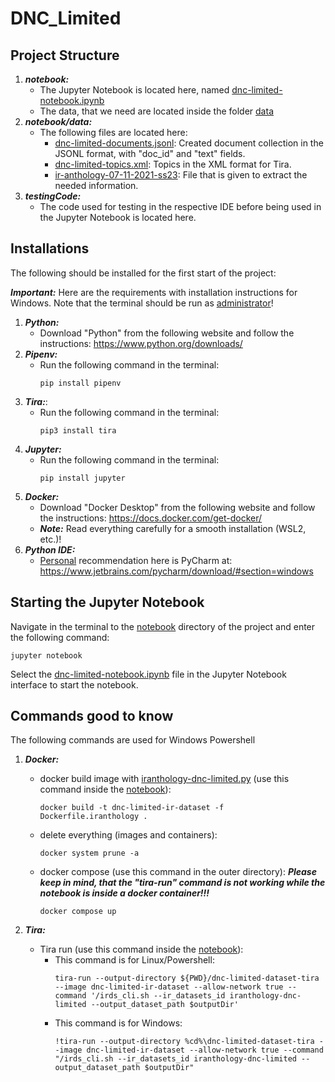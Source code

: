 # DNC_Limited

## Project Structure

1. ***notebook:***
    - The Jupyter Notebook is located here, named [dnc-limited-notebook.ipynb](notebook/dnc-limited-notebook.ipynb)
    - The data, that we need are located inside the folder [data](notebook/data)
2. ***notebook/data:***
   - The following files are located here:
     * [dnc-limited-documents.jsonl](notebook/data/dnc-limited-documents.jsonl): Created document collection in the JSONL format, with "doc_id" and "text" fields.
     * [dnc-limited-topics.xml](notebook/data/dnc-limited-topics.xml): Topics in the XML format for Tira.
     * [ir-anthology-07-11-2021-ss23](notebook/data/ir-anthology-07-11-2021-ss23.jsonl): File that is given to extract the needed information.
3. ***testingCode:***
   - The code used for testing in the respective IDE before being used in the Jupyter Notebook is located here.

## Installations

The following should be installed for the first start of the project:

***Important:*** Here are the requirements with installation instructions for Windows. Note that the terminal should be run as <ins>administrator</ins>!
1. ***Python:***
   - Download "Python" from the following website and follow the instructions: https://www.python.org/downloads/
2. ***Pipenv:***
   - Run the following command in the terminal:
     ```
     pip install pipenv
     ```
3. ***Tira:***:
   - Run the following command in the terminal:
     ```
     pip3 install tira
     ```
3. ***Jupyter:***
   - Run the following command in the terminal:
      ```
      pip install jupyter
      ```
4. ***Docker:***
   - Download "Docker Desktop" from the following website and follow the instructions: https://docs.docker.com/get-docker/
   - ***Note:*** Read everything carefully for a smooth installation (WSL2, etc.)!
5. ***Python IDE:***
   - <ins>Personal</ins> recommendation here is PyCharm at: https://www.jetbrains.com/pycharm/download/#section=windows 

## Starting the Jupyter Notebook
Navigate in the terminal to the [notebook](notebook/) directory of the project and enter the following command:
```
jupyter notebook
```
Select the [dnc-limited-notebook.ipynb](notebook/dnc-limited-notebook.ipynb) file in the Jupyter Notebook interface to start the notebook.

## Commands good to know
The following commands are used for Windows Powershell
1. ***Docker:***
    - docker build image with [iranthology-dnc-limited.py](notebook/iranthology-dnc-limited.py) (use this command inside the [notebook](notebook/)):
        ```
        docker build -t dnc-limited-ir-dataset -f Dockerfile.iranthology .
        ```
    - delete everything (images and containers):
        ```
        docker system prune -a
        ```
    - docker compose (use this command in the outer directory):
        ***Please keep in mind, that the "tira-run" command is not working while the notebook is inside a docker container!!!***
        ```
        docker compose up
        ```

2. ***Tira:***
    - Tira run (use this command inside the [notebook](notebook/)):
        * This command is for Linux/Powershell:
           ```
           tira-run --output-directory ${PWD}/dnc-limited-dataset-tira --image dnc-limited-ir-dataset --allow-network true --command '/irds_cli.sh --ir_datasets_id iranthology-dnc-limited --output_dataset_path $outputDir'
           ```
        * This command is for Windows:
           ```
           !tira-run --output-directory %cd%\dnc-limited-dataset-tira --image dnc-limited-ir-dataset --allow-network true --command "/irds_cli.sh --ir_datasets_id iranthology-dnc-limited --output_dataset_path $outputDir"
           ```
